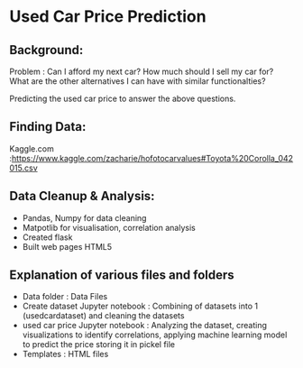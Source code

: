 # Used Car Price Prediction
## Background:

Problem : Can I afford my next car? How much should I sell my car for? What are the other alternatives I can have with similar functionalties?

Predicting the used car price to answer the above questions.

## Finding Data:
Kaggle.com :https://www.kaggle.com/zacharie/hofotocarvalues#Toyota%20Corolla_042015.csv

## Data Cleanup & Analysis:
* Pandas, Numpy for data cleaning
* Matpotlib for visualisation, correlation analysis 
* Created flask 
* Built web pages HTML5


## Explanation of various files and folders
* Data folder : Data Files
* Create dataset Jupyter notebook : Combining of datasets into 1 (usedcardataset) and cleaning the datasets
* used car price Jupyter notebook : Analyzing the dataset, creating visualizations to identify correlations,  applying machine learning model to predict the price
 storing it in pickel file
 * Templates : HTML files


